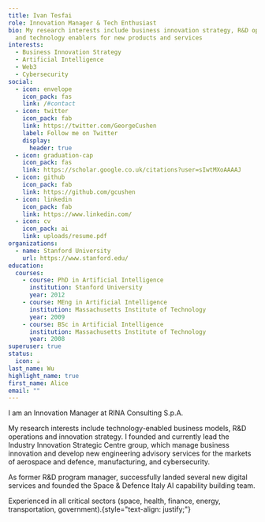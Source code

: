```yaml
---
title: Ivan Tesfai
role: Innovation Manager & Tech Enthusiast
bio: My research interests include business innovation strategy, R&D operations
  and technology enablers for new products and services
interests:
  - Business Innovation Strategy
  - Artificial Intelligence
  - Web3
  - Cybersecurity
social:
  - icon: envelope
    icon_pack: fas
    link: /#contact
  - icon: twitter
    icon_pack: fab
    link: https://twitter.com/GeorgeCushen
    label: Follow me on Twitter
    display:
      header: true
  - icon: graduation-cap
    icon_pack: fas
    link: https://scholar.google.co.uk/citations?user=sIwtMXoAAAAJ
  - icon: github
    icon_pack: fab
    link: https://github.com/gcushen
  - icon: linkedin
    icon_pack: fab
    link: https://www.linkedin.com/
  - icon: cv
    icon_pack: ai
    link: uploads/resume.pdf
organizations:
  - name: Stanford University
    url: https://www.stanford.edu/
education:
  courses:
    - course: PhD in Artificial Intelligence
      institution: Stanford University
      year: 2012
    - course: MEng in Artificial Intelligence
      institution: Massachusetts Institute of Technology
      year: 2009
    - course: BSc in Artificial Intelligence
      institution: Massachusetts Institute of Technology
      year: 2008
superuser: true
status:
  icon: ☕️
last_name: Wu
highlight_name: true
first_name: Alice
email: ""
---
```

I am an Innovation Manager at RINA Consulting S.p.A. 

My research interests include technology-enabled business models, R&D operations and innovation strategy. I founded and currently lead the Industry Innovation Strategic Centre group, which manage business innovation and develop new engineering advisory services for the markets of aerospace and defence, manufacturing, and cybersecurity.

As former R&D program manager, successfully landed several new digital services and founded the Space & Defence Italy AI capability building team.

Experienced in all critical sectors (space, health, finance, energy, transportation, government).{style="text-align: justify;"}